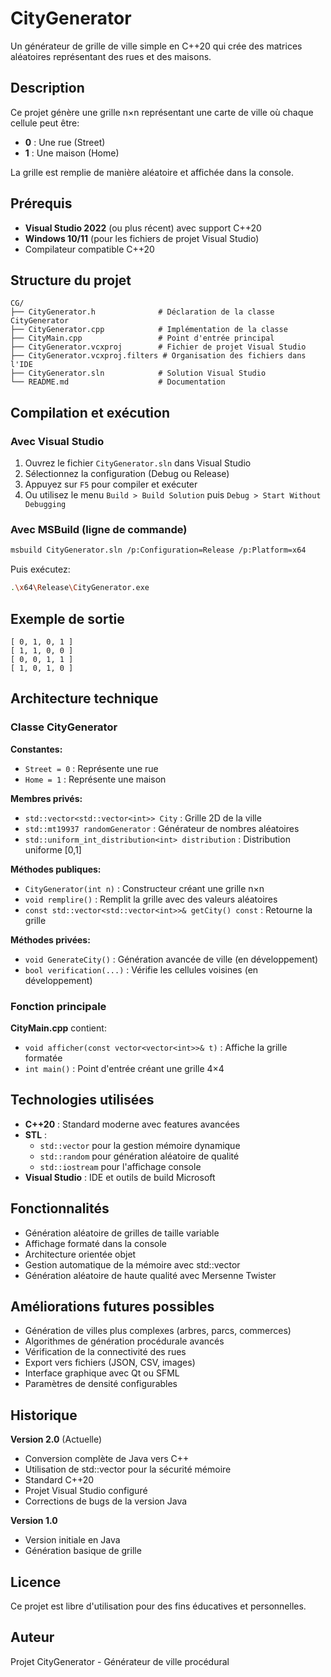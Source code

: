 # CityGenerator

Un générateur de grille de ville simple en C++20 qui crée des matrices aléatoires représentant des rues et des maisons.

## Description

Ce projet génère une grille n×n représentant une carte de ville où chaque cellule peut être:
- **0** : Une rue (Street)
- **1** : Une maison (Home)

La grille est remplie de manière aléatoire et affichée dans la console.

## Prérequis

- **Visual Studio 2022** (ou plus récent) avec support C++20
- **Windows 10/11** (pour les fichiers de projet Visual Studio)
- Compilateur compatible C++20

## Structure du projet

```
CG/
├── CityGenerator.h              # Déclaration de la classe CityGenerator
├── CityGenerator.cpp            # Implémentation de la classe
├── CityMain.cpp                 # Point d'entrée principal
├── CityGenerator.vcxproj        # Fichier de projet Visual Studio
├── CityGenerator.vcxproj.filters # Organisation des fichiers dans l'IDE
├── CityGenerator.sln            # Solution Visual Studio
└── README.md                    # Documentation
```

## Compilation et exécution

### Avec Visual Studio

1. Ouvrez le fichier `CityGenerator.sln` dans Visual Studio
2. Sélectionnez la configuration (Debug ou Release)
3. Appuyez sur `F5` pour compiler et exécuter
4. Ou utilisez le menu `Build > Build Solution` puis `Debug > Start Without Debugging`

### Avec MSBuild (ligne de commande)

```bash
msbuild CityGenerator.sln /p:Configuration=Release /p:Platform=x64
```

Puis exécutez:
```bash
.\x64\Release\CityGenerator.exe
```

## Exemple de sortie

```
[ 0, 1, 0, 1 ]
[ 1, 1, 0, 0 ]
[ 0, 0, 1, 1 ]
[ 1, 0, 1, 0 ]
```

## Architecture technique

### Classe CityGenerator

**Constantes:**
- `Street = 0` : Représente une rue
- `Home = 1` : Représente une maison

**Membres privés:**
- `std::vector<std::vector<int>> City` : Grille 2D de la ville
- `std::mt19937 randomGenerator` : Générateur de nombres aléatoires
- `std::uniform_int_distribution<int> distribution` : Distribution uniforme [0,1]

**Méthodes publiques:**
- `CityGenerator(int n)` : Constructeur créant une grille n×n
- `void remplire()` : Remplit la grille avec des valeurs aléatoires
- `const std::vector<std::vector<int>>& getCity() const` : Retourne la grille

**Méthodes privées:**
- `void GenerateCity()` : Génération avancée de ville (en développement)
- `bool verification(...)` : Vérifie les cellules voisines (en développement)

### Fonction principale

**CityMain.cpp** contient:
- `void afficher(const vector<vector<int>>& t)` : Affiche la grille formatée
- `int main()` : Point d'entrée créant une grille 4×4

## Technologies utilisées

- **C++20** : Standard moderne avec features avancées
- **STL** :
  - `std::vector` pour la gestion mémoire dynamique
  - `std::random` pour génération aléatoire de qualité
  - `std::iostream` pour l'affichage console
- **Visual Studio** : IDE et outils de build Microsoft

## Fonctionnalités

- Génération aléatoire de grilles de taille variable
- Affichage formaté dans la console
- Architecture orientée objet
- Gestion automatique de la mémoire avec std::vector
- Génération aléatoire de haute qualité avec Mersenne Twister

## Améliorations futures possibles

- Génération de villes plus complexes (arbres, parcs, commerces)
- Algorithmes de génération procédurale avancés
- Vérification de la connectivité des rues
- Export vers fichiers (JSON, CSV, images)
- Interface graphique avec Qt ou SFML
- Paramètres de densité configurables

## Historique

**Version 2.0** (Actuelle)
- Conversion complète de Java vers C++
- Utilisation de std::vector pour la sécurité mémoire
- Standard C++20
- Projet Visual Studio configuré
- Corrections de bugs de la version Java

**Version 1.0**
- Version initiale en Java
- Génération basique de grille

## Licence

Ce projet est libre d'utilisation pour des fins éducatives et personnelles.

## Auteur

Projet CityGenerator - Générateur de ville procédural
